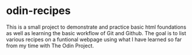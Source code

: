 # odin-recipes
This is a small project to demonstrate and practice basic html foundations as well as learning the basic workflow of Git and Github. The goal is to list various recipes on a funtional webpage using what I have learned so far from my time with The Odin Project.  